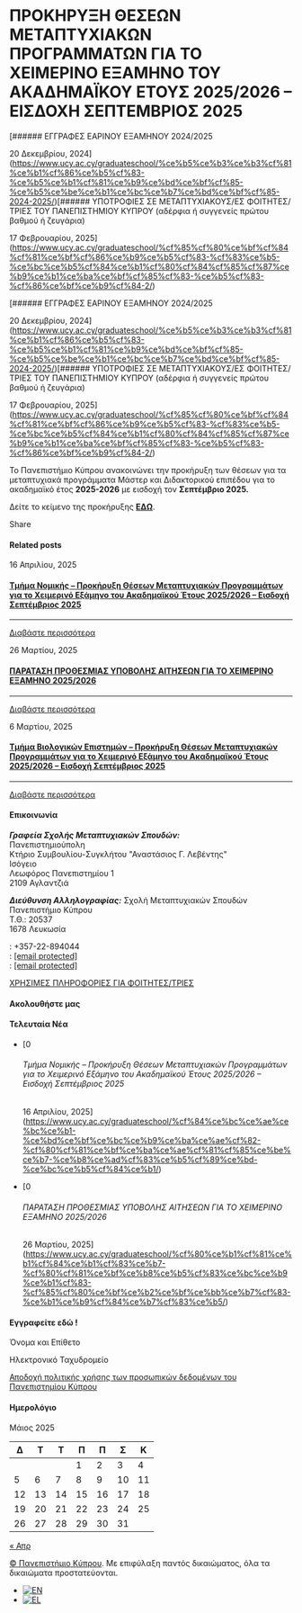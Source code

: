 # ΠΡΟΚΗΡΥΞΗ ΘΕΣΕΩΝ ΜΕΤΑΠΤΥΧΙΑΚΩΝ ΠΡΟΓΡΑΜΜΑΤΩΝ ΓΙΑ ΤΟ ΧΕΙΜΕΡΙΝΟ ΕΞΑΜΗΝΟ ΤΟΥ ΑΚΑΔΗΜΑΪΚΟΥ ΕΤΟΥΣ 2025/2026 – ΕΙΣΔΟΧΗ ΣΕΠΤΕΜΒΡΙΟΣ 2025

[###### ΕΓΓΡΑΦΕΣ ΕΑΡΙΝΟΥ ΕΞΑΜΗΝΟΥ 2024/2025

20 Δεκεμβρίου, 2024](https://www.ucy.ac.cy/graduateschool/%ce%b5%ce%b3%ce%b3%cf%81%ce%b1%cf%86%ce%b5%cf%83-%ce%b5%ce%b1%cf%81%ce%b9%ce%bd%ce%bf%cf%85-%ce%b5%ce%be%ce%b1%ce%bc%ce%b7%ce%bd%ce%bf%cf%85-2024-2025/)[###### ΥΠΟΤΡΟΦΙΕΣ ΣΕ ΜΕΤΑΠΤΥΧΙΑΚΟΥΣ/ΕΣ ΦΟΙΤΗΤΕΣ/ΤΡΙΕΣ ΤΟΥ ΠΑΝΕΠΙΣΤΗΜΙΟΥ ΚΥΠΡΟΥ (αδέρφια ή συγγενείς πρώτου βαθμού ή ζευγάρια)

17 Φεβρουαρίου, 2025](https://www.ucy.ac.cy/graduateschool/%cf%85%cf%80%ce%bf%cf%84%cf%81%ce%bf%cf%86%ce%b9%ce%b5%cf%83-%cf%83%ce%b5-%ce%bc%ce%b5%cf%84%ce%b1%cf%80%cf%84%cf%85%cf%87%ce%b9%ce%b1%ce%ba%ce%bf%cf%85%cf%83-%ce%b5%cf%83-%cf%86%ce%bf%ce%b9%cf%84-2/)

[###### ΕΓΓΡΑΦΕΣ ΕΑΡΙΝΟΥ ΕΞΑΜΗΝΟΥ 2024/2025

20 Δεκεμβρίου, 2024](https://www.ucy.ac.cy/graduateschool/%ce%b5%ce%b3%ce%b3%cf%81%ce%b1%cf%86%ce%b5%cf%83-%ce%b5%ce%b1%cf%81%ce%b9%ce%bd%ce%bf%cf%85-%ce%b5%ce%be%ce%b1%ce%bc%ce%b7%ce%bd%ce%bf%cf%85-2024-2025/)[###### ΥΠΟΤΡΟΦΙΕΣ ΣΕ ΜΕΤΑΠΤΥΧΙΑΚΟΥΣ/ΕΣ ΦΟΙΤΗΤΕΣ/ΤΡΙΕΣ ΤΟΥ ΠΑΝΕΠΙΣΤΗΜΙΟΥ ΚΥΠΡΟΥ (αδέρφια ή συγγενείς πρώτου βαθμού ή ζευγάρια)

17 Φεβρουαρίου, 2025](https://www.ucy.ac.cy/graduateschool/%cf%85%cf%80%ce%bf%cf%84%cf%81%ce%bf%cf%86%ce%b9%ce%b5%cf%83-%cf%83%ce%b5-%ce%bc%ce%b5%cf%84%ce%b1%cf%80%cf%84%cf%85%cf%87%ce%b9%ce%b1%ce%ba%ce%bf%cf%85%cf%83-%ce%b5%cf%83-%cf%86%ce%bf%ce%b9%cf%84-2/)

Το Πανεπιστήμιο Κύπρου ανακοινώνει την προκήρυξη των θέσεων για τα μεταπτυχιακά προγράμματα Μάστερ και Διδακτορικού επιπέδου για το ακαδημαϊκό έτος **2025-2026** με εισδοχή τον **Σεπτέμβριο 2025.**

Δείτε το κείμενο της προκήρυξης [**ΕΔΩ**](https://www.ucy.ac.cy/graduateschool/wp-content/uploads/sites/45/2025/03/Elliniki-Prokirixi-xeimerino-2025-2026-1.pdf).

Share

#### Related posts

16 Απριλίου, 2025

#### [Τμήμα Νομικής – Προκήρυξη Θέσεων Μεταπτυχιακών Προγραμμάτων για το Χειμερινό Εξάμηνο του Ακαδημαϊκού Έτους 2025/2026 – Εισδοχή Σεπτέμβριος 2025](https://www.ucy.ac.cy/graduateschool/%cf%84%ce%bc%ce%ae%ce%bc%ce%b1-%ce%bd%ce%bf%ce%bc%ce%b9%ce%ba%ce%ae%cf%82-%cf%80%cf%81%ce%bf%ce%ba%ce%ae%cf%81%cf%85%ce%be%ce%b7-%ce%b8%ce%ad%cf%83%ce%b5%cf%89%ce%bd-%ce%bc%ce%b5%cf%84%ce%b1/)

---

[Διαβάστε περισσότερα](https://www.ucy.ac.cy/graduateschool/%cf%84%ce%bc%ce%ae%ce%bc%ce%b1-%ce%bd%ce%bf%ce%bc%ce%b9%ce%ba%ce%ae%cf%82-%cf%80%cf%81%ce%bf%ce%ba%ce%ae%cf%81%cf%85%ce%be%ce%b7-%ce%b8%ce%ad%cf%83%ce%b5%cf%89%ce%bd-%ce%bc%ce%b5%cf%84%ce%b1/)

26 Μαρτίου, 2025

#### [ΠΑΡΑΤΑΣΗ ΠΡΟΘΕΣΜΙΑΣ ΥΠΟΒΟΛΗΣ ΑΙΤΗΣΕΩΝ ΓΙΑ ΤΟ ΧΕΙΜΕΡΙΝΟ ΕΞΑΜΗΝΟ 2025/2026](https://www.ucy.ac.cy/graduateschool/%cf%80%ce%b1%cf%81%ce%b1%cf%84%ce%b1%cf%83%ce%b7-%cf%80%cf%81%ce%bf%ce%b8%ce%b5%cf%83%ce%bc%ce%b9%ce%b1%cf%83-%cf%85%cf%80%ce%bf%ce%b2%ce%bf%ce%bb%ce%b7%cf%83-%ce%b1%ce%b9%cf%84%ce%b7%cf%83%ce%b5/)

---

[Διαβάστε περισσότερα](https://www.ucy.ac.cy/graduateschool/%cf%80%ce%b1%cf%81%ce%b1%cf%84%ce%b1%cf%83%ce%b7-%cf%80%cf%81%ce%bf%ce%b8%ce%b5%cf%83%ce%bc%ce%b9%ce%b1%cf%83-%cf%85%cf%80%ce%bf%ce%b2%ce%bf%ce%bb%ce%b7%cf%83-%ce%b1%ce%b9%cf%84%ce%b7%cf%83%ce%b5/)

6 Μαρτίου, 2025

#### [Τμήμα Βιολογικών Επιστημών – Προκήρυξη Θέσεων Μεταπτυχιακών Προγραμμάτων για το Χειμερινό Εξάμηνο του Ακαδημαϊκού Έτους 2025/2026 – Εισδοχή Σεπτέμβριος 2025](https://www.ucy.ac.cy/graduateschool/department-of-biological-sciences-postgraduate-programme-places-for-the-fall-semester-of-the-academic-year-2025-2026-entry-september-2025/)

---

[Διαβάστε περισσότερα](https://www.ucy.ac.cy/graduateschool/department-of-biological-sciences-postgraduate-programme-places-for-the-fall-semester-of-the-academic-year-2025-2026-entry-september-2025/)

#### Επικοινωνία

***Γραφεία Σχολής Μεταπτυχιακών Σπουδών:***  
Πανεπιστημιούπολη  
Κτήριο Συμβουλίου-Συγκλήτου "Αναστάσιος Γ. Λεβέντης"  
Ισόγειο  
Λεωφόρος Πανεπιστημίου 1  
2109 Αγλαντζιά
  
  
  
***Διεύθυνση Αλληλογραφίας:***
Σχολή Μεταπτυχιακών Σπουδών  
Πανεπιστήμιο Κύπρου  
Τ.Θ.: 20537  
1678 Λευκωσία  
  
 : +357-22-894044  
 : [[email protected]](/cdn-cgi/l/email-protection)   
 :
[[email protected]](/cdn-cgi/l/email-protection)  
  
[ΧΡΗΣΙΜΕΣ ΠΛΗΡΟΦΟΡΙΕΣ ΓΙΑ ΦΟΙΤΗΤΕΣ/ΤΡΙΕΣ](https://www.ucy.ac.cy/graduateschool/wp-content/uploads/sites/45/2025/01/useful-information-for-students-gr.png)

#### Ακολουθήστε μας

#### Τελευταία Νέα

* [0

  ###### Τμήμα Νομικής – Προκήρυξη Θέσεων Μεταπτυχιακών Προγραμμάτων για το Χειμερινό Εξάμηνο του Ακαδημαϊκού Έτους 2025/2026 – Εισδοχή Σεπτέμβριος 2025

  16 Απριλίου, 2025](https://www.ucy.ac.cy/graduateschool/%cf%84%ce%bc%ce%ae%ce%bc%ce%b1-%ce%bd%ce%bf%ce%bc%ce%b9%ce%ba%ce%ae%cf%82-%cf%80%cf%81%ce%bf%ce%ba%ce%ae%cf%81%cf%85%ce%be%ce%b7-%ce%b8%ce%ad%cf%83%ce%b5%cf%89%ce%bd-%ce%bc%ce%b5%cf%84%ce%b1/)
* [0

  ###### ΠΑΡΑΤΑΣΗ ΠΡΟΘΕΣΜΙΑΣ ΥΠΟΒΟΛΗΣ ΑΙΤΗΣΕΩΝ ΓΙΑ ΤΟ ΧΕΙΜΕΡΙΝΟ ΕΞΑΜΗΝΟ 2025/2026

  26 Μαρτίου, 2025](https://www.ucy.ac.cy/graduateschool/%cf%80%ce%b1%cf%81%ce%b1%cf%84%ce%b1%cf%83%ce%b7-%cf%80%cf%81%ce%bf%ce%b8%ce%b5%cf%83%ce%bc%ce%b9%ce%b1%cf%83-%cf%85%cf%80%ce%bf%ce%b2%ce%bf%ce%bb%ce%b7%cf%83-%ce%b1%ce%b9%cf%84%ce%b7%cf%83%ce%b5/)

#### Εγγραφείτε εδώ !

Όνομα και Επίθετο

Ηλεκτρονικό Ταχυδρομείο

[Αποδοχή πολιτικής χρήσης των προσωπικών δεδομένων του Πανεπιστημίου Κύπρου](https://www.ucy.ac.cy/legislation/wp-content/uploads/KD-7.pdf)

#### Ημερολόγιο

Μάιος 2025

| Δ | Τ | Τ | Π | Π | Σ | Κ |
| --- | --- | --- | --- | --- | --- | --- |
|  | | | 1 | 2 | 3 | 4 |
| 5 | 6 | 7 | 8 | 9 | 10 | 11 |
| 12 | 13 | 14 | 15 | 16 | 17 | 18 |
| 19 | 20 | 21 | 22 | 23 | 24 | 25 |
| 26 | 27 | 28 | 29 | 30 | 31 |  |

[« Απρ](https://www.ucy.ac.cy/graduateschool/2025/04/)

[©  Πανεπιστήμιο Κύπρου](https://www.ucy.ac.cy/el). Με επιφύλαξη παντός δικαιώματος, όλα τα δικαιώματα προστατεύονται.

* [![EN](https://www.ucy.ac.cy/graduateschool/wp-content/plugins/sitepress-multilingual-cms/res/flags/en.png)](https://www.ucy.ac.cy/graduateschool/postgraduate-programme-places-for-the-fall-semester-of-the-academic-year-2025-2026-entry-september-2025/?lang=en)
* [![EL](https://www.ucy.ac.cy/graduateschool/wp-content/plugins/sitepress-multilingual-cms/res/flags/el.png)](https://www.ucy.ac.cy/graduateschool/%cf%80%cf%81%ce%bf%ce%ba%ce%b7%cf%81%cf%85%ce%be%ce%b7-%ce%b8%ce%b5%cf%83%ce%b5%cf%89%ce%bd-%ce%bc%ce%b5%cf%84%ce%b1%cf%80%cf%84%cf%85%cf%87%ce%b9%ce%b1%ce%ba%cf%89%ce%bd-%cf%80%cf%81%ce%bf%ce%b3-5/)